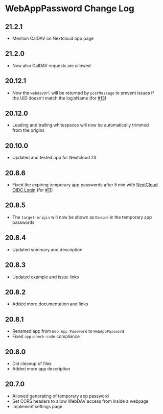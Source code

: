 # WebAppPassword Change Log

## 21.2.1
- Mention CalDAV on Nextcloud app page

## 21.2.0
- Now also CalDAV requests are allowed

## 20.12.1

- Now the `webdavUrl` will be returned by `postMessage` to prevent issues if the UID doesn't match the loginName
  (for [#13](https://gitlab.tugraz.at/dbp/nextcloud/webapppassword/-/issues/13))

## 20.12.0

- Leading and trailing whitespaces will now be automatically trimmed from the origins

## 20.10.0

- Updated and tested app for Nextcloud 20

## 20.8.6

- Fixed the expiring temporary app passwords after 5 min with [NextCloud OIDC Login](https://github.com/pulsejet/nextcloud-oidc-login)
  (for [#11](https://gitlab.tugraz.at/dbp/nextcloud/webapppassword/-/issues/11))

## 20.8.5

- The `target-origin` will now be shown as `Device` in the temporary app passwords

## 20.8.4

- Updated summary and description

## 20.8.3

- Updated example and issue links

## 20.8.2

- Added more documentation and links

## 20.8.1

- Renamed app from `Web App Password` to `WebAppPassword`
- Fixed `app:check-code` compliance

## 20.8.0

- Did cleanup of files
- Added more app description

## 20.7.0

- Allowed generating of temporary app password
- Set CORS headers to allow WebDAV access from inside a webpage
- Implement settings page
